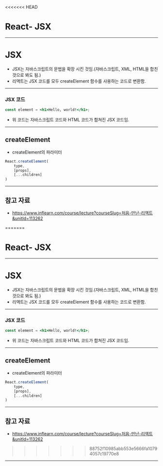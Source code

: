 <<<<<<< HEAD
# React- JSX

------

# JSX

- JSX는 자바스크립트의 문법을 확장 시킨 것임.(자바스크립트, XML, HTML을 합친 것으로 봐도 됨.)
- 리액트는 JSX 코드를 모두 createElement 함수를 사용하는 코드로 변환함.

------

### JSX 코드

```jsx
const element = <h1>Hello, world!</h1>;
```

- 위 코드는 자바스크립트 코드와 HTML 코드가 합쳐진 JSX 코드임.

------

## createElement

- createElement의 파라미터

```jsx
React.createElement(
    type,
    [props],
    [...children]
)
```

------

## 참고 자료

- https://www.inflearn.com/course/lecture?courseSlug=처음-만난-리액트&unitId=113262

=======
# React- JSX

------

# JSX

- JSX는 자바스크립트의 문법을 확장 시킨 것임.(자바스크립트, XML, HTML을 합친 것으로 봐도 됨.)
- 리액트는 JSX 코드를 모두 createElement 함수를 사용하는 코드로 변환함.

------

### JSX 코드

```jsx
const element = <h1>Hello, world!</h1>;
```

- 위 코드는 자바스크립트 코드와 HTML 코드가 합쳐진 JSX 코드임.

------

## createElement

- createElement의 파라미터

```jsx
React.createElement(
    type,
    [props],
    [...children]
)
```

------

## 참고 자료

- https://www.inflearn.com/course/lecture?courseSlug=처음-만난-리액트&unitId=113262

>>>>>>> 88752f10985abb553e5666fa10794057c19770e8
------